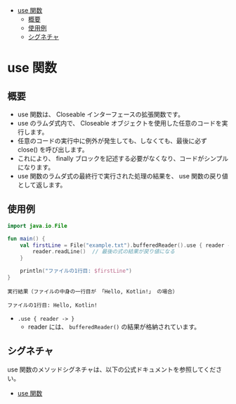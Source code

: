 - [use 関数](#use-関数)
  - [概要](#概要)
  - [使用例](#使用例)
  - [シグネチャ](#シグネチャ)


# use 関数

## 概要

- use 関数は、 Closeable インターフェースの拡張関数です。
- use のラムダ式内で、 Closeable オブジェクトを使用した任意のコードを実行します。
- 任意のコードの実行中に例外が発生しても、しなくても、最後に必ず close() を呼び出します。
- これにより、 finally ブロックを記述する必要がなくなり、コードがシンプルになります。
- use 関数のラムダ式の最終行で実行された処理の結果を、 use 関数の戻り値として返します。


## 使用例

```kotlin
import java.io.File

fun main() {
    val firstLine = File("example.txt").bufferedReader().use { reader ->
        reader.readLine()  // 最後の式の結果が戻り値になる
    }

    println("ファイルの1行目: $firstLine")
}
```

```
実行結果（ファイルの中身の一行目が 「Hello, Kotlin!」 の場合）

ファイルの1行目: Hello, Kotlin!
```

- `.use { reader -> }`
  - reader には、 `bufferedReader()` の結果が格納されています。


## シグネチャ

use 関数のメソッドシグネチャは、以下の公式ドキュメントを参照してください。

- [use 関数](https://kotlinlang.org/api/core/kotlin-stdlib/kotlin.io/use.html)

